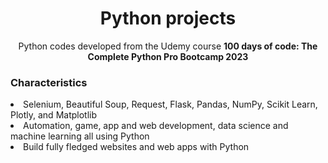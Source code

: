 <div>
  <H1 id="header" align="center">Python projects</H1>
  <p align="center">Python codes developed from the Udemy course <b>100 days of code: The Complete Python Pro Bootcamp 2023</b></p>
</div>
<div align="left">
  <h3>Characteristics</h3>
  <Li>Selenium, Beautiful Soup, Request, Flask, Pandas, NumPy, Scikit Learn, Plotly, and Matplotlib</Li>
  <Li>Automation, game, app and web development, data science and machine learning all using Python</Li>
  <Li>Build fully fledged websites and web apps with Python</Li>
</div>
